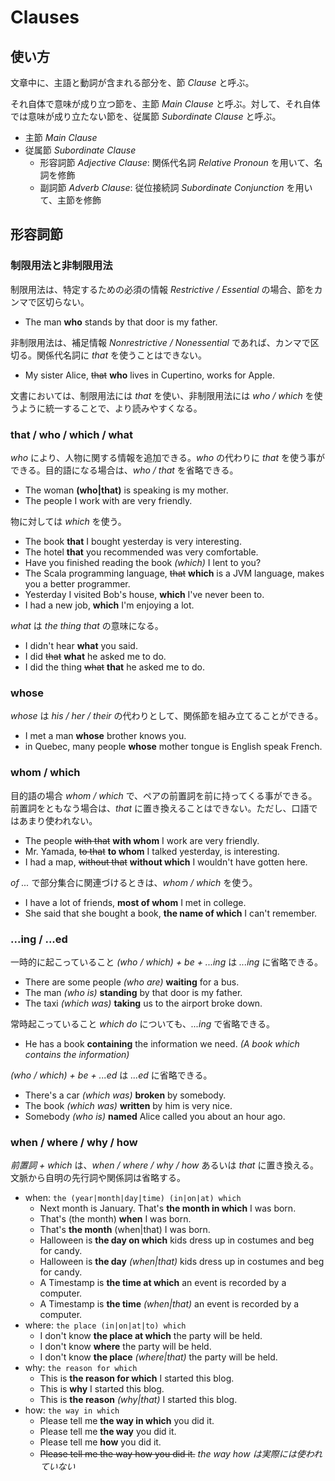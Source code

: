 # Clauses

## 使い方

文章中に、主語と動詞が含まれる部分を、節 _Clause_ と呼ぶ。

それ自体で意味が成り立つ節を、主節 _Main Clause_ と呼ぶ。対して、それ自体では意味が成り立たない節を、従属節 _Subordinate Clause_ と呼ぶ。

* 主節 _Main Clause_
* 従属節 _Subordinate Clause_
    * 形容詞節 _Adjective Clause_: 関係代名詞 _Relative Pronoun_ を用いて、名詞を修飾
    * 副詞節 _Adverb Clause_: 従位接続詞 _Subordinate Conjunction_ を用いて、主節を修飾

## 形容詞節

### 制限用法と非制限用法

制限用法は、特定するための必須の情報 _Restrictive / Essential_ の場合、節をカンマで区切らない。

* The man __who__ stands by that door is my father.

非制限用法は、補足情報 _Nonrestrictive / Nonessential_ であれば、カンマで区切る。関係代名詞に _that_ を使うことはできない。

* My sister Alice, <del>that</del> __who__ lives in Cupertino, works for Apple.

文書においては、制限用法には _that_ を使い、非制限用法には _who / which_ を使うように統一することで、より読みやすくなる。

### that / who / which / what

_who_ により、人物に関する情報を追加できる。_who_ の代わりに _that_ を使う事ができる。目的語になる場合は、_who / that_ を省略できる。

* The woman __(who|that)__ is speaking is my mother.
* The people I work with are very friendly.

物に対しては _which_ を使う。

* The book __that__ I bought yesterday is very interesting.
* The hotel __that__ you recommended was very comfortable.
* Have you finished reading the book _(which)_ I lent to you?
* The Scala programming language, <del>that</del> __which__ is a JVM language, makes you a better programmer.
* Yesterday I visited Bob's house, __which__ I've never been to.
* I had a new job, __which__ I'm enjoying a lot.

_what_ は _the thing that_ の意味になる。

* I didn't hear __what__ you said.
* I did <del>that</del> __what__ he asked me to do.
* I did the thing <del>what</del> __that__ he asked me to do.

### whose

_whose_ は _his / her / their_ の代わりとして、関係節を組み立てることができる。

* I met a man __whose__ brother knows you.
* in Quebec, many people __whose__ mother tongue is English speak French.

### whom / which

目的語の場合 _whom / which_ で、ペアの前置詞を前に持ってくる事ができる。前置詞をともなう場合は、_that_ に置き換えることはできない。ただし、口語ではあまり使われない。

* The people <del>with that</del> __with whom__ I work are very friendly.
* Mr. Yamada, <del>to that</del> __to whom__ I talked yesterday, is interesting.
* I had a map, <del>without that</del> __without which__ I wouldn't have gotten here.

_of ..._ で部分集合に関連づけるときは、_whom / which_ を使う。

* I have a lot of friends, __most of whom__ I met in college.
* She said that she bought a book, __the name of which__ I can't remember.

### ...ing / ...ed

一時的に起こっていること _(who / which) + be + ...ing_ は _...ing_ に省略できる。

* There are some people _(who are)_ __waiting__ for a bus.
* The man _(who is)_ __standing__ by that door is my father.
* The taxi _(which was)_ __taking__ us to the airport broke down.

常時起こっていること _which do_ についても、_...ing_ で省略できる。

* He has a book __containing__ the information we need. _(A book which contains the information)_

_(who / which) + be + ...ed_ は _...ed_ に省略できる。

* There's a car _(which was)_ __broken__ by somebody.
* The book _(which was)_ __written__ by him is very nice.
* Somebody _(who is)_ __named__ Alice called you about an hour ago.

### when / where / why / how

_前置詞 + which_ は、_when / where / why / how_ あるいは _that_ に置き換える。文脈から自明の先行詞や関係詞は省略する。

* when: `the (year|month|day|time) (in|on|at) which`
    * Next month is January. That's __the month in which__ I was born.
    * That's (the month) __when__ I was born.
    * That's __the month__ (when|that) I was born.
    * Halloween is __the day on which__ kids dress up in costumes and beg for candy.
    * Halloween is __the day__ _(when|that)_ kids dress up in costumes and beg for candy.
    * A Timestamp is __the time at which__ an event is recorded by a computer.
    * A Timestamp is __the time__ _(when|that)_ an event is recorded by a computer.
* where: `the place (in|on|at|to) which`
    * I don't know __the place at which__ the party will be held.
    * I don't know __where__ the party will be held.
    * I don't know __the place__ _(where|that)_ the party will be held.
* why: `the reason for which`
    * This is __the reason for which__ I started this blog.
    * This is __why__ I started this blog.
    * This is __the reason__ _(why|that)_ I started this blog.
* how: `the way in which`
    * Please tell me __the way in which__ you did it.
    * Please tell me __the way__ you did it.
    * Please tell me __how__ you did it.
    * <del>Please tell me the way how you did it.</del> _the way how は実際には使われていない_

